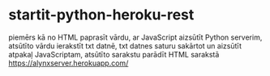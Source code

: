 # startit-python-heroku-rest
piemērs kā no HTML paprasīt vārdu, 
ar JavaScript aizsūtīt Python serverim,
atsūtīto vārdu ierakstīt txt datnē,
txt datnes saturu sakārtot un aizsūtīt atpakaļ JavaScriptam,
atsūtīto sarakstu parādīt HTML sarakstā
https://alynxserver.herokuapp.com/
